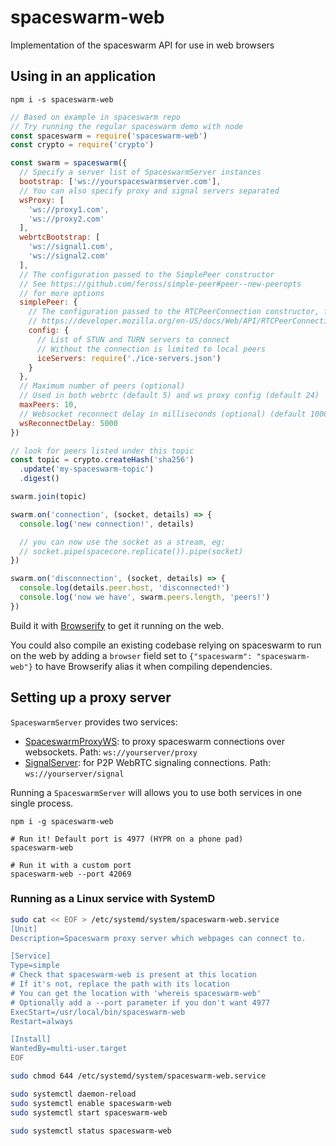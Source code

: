 # spaceswarm-web
Implementation of the spaceswarm API for use in web browsers


## Using in an application

```
npm i -s spaceswarm-web
```

```js
// Based on example in spaceswarm repo
// Try running the regular spaceswarm demo with node
const spaceswarm = require('spaceswarm-web')
const crypto = require('crypto')

const swarm = spaceswarm({
  // Specify a server list of SpaceswarmServer instances
  bootstrap: ['ws://yourspaceswarmserver.com'],
  // You can also specify proxy and signal servers separated
  wsProxy: [
    'ws://proxy1.com',
    'ws://proxy2.com'
  ],
  webrtcBootstrap: [
    'ws://signal1.com',
    'ws://signal2.com'
  ],
  // The configuration passed to the SimplePeer constructor
  // See https://github.com/feross/simple-peer#peer--new-peeropts
  // for more options
  simplePeer: {
    // The configuration passed to the RTCPeerConnection constructor, for more details see
    // https://developer.mozilla.org/en-US/docs/Web/API/RTCPeerConnection/RTCPeerConnection#RTCConfiguration_dictionary
    config: {
      // List of STUN and TURN servers to connect
      // Without the connection is limited to local peers
      iceServers: require('./ice-servers.json')
    }
  },
  // Maximum number of peers (optional)
  // Used in both webrtc (default 5) and ws proxy config (default 24)
  maxPeers: 10,
  // Websocket reconnect delay in milliseconds (optional) (default 1000)
  wsReconnectDelay: 5000
})

// look for peers listed under this topic
const topic = crypto.createHash('sha256')
  .update('my-spaceswarm-topic')
  .digest()

swarm.join(topic)

swarm.on('connection', (socket, details) => {
  console.log('new connection!', details)

  // you can now use the socket as a stream, eg:
  // socket.pipe(spacecore.replicate()).pipe(socket)
})

swarm.on('disconnection', (socket, details) => {
  console.log(details.peer.host, 'disconnected!')
  console.log('now we have', swarm.peers.length, 'peers!')
})
```

Build it with [Browserify](http://browserify.org/) to get it running on the web.

You could also compile an existing codebase relying on spaceswarm to run on the web by adding a `browser` field set to `{"spaceswarm": "spaceswarm-web"}` to have Browserify alias it when compiling dependencies.

## Setting up a proxy server

`SpaceswarmServer` provides two services:

  - [SpaceswarmProxyWS](https://github.com/RangerMauve/spaceswarm-proxy-ws): to proxy spaceswarm connections over websockets. Path: `ws://yourserver/proxy`
  - [SignalServer](https://github.com/geut/discovery-swarm-webrtc#server): for P2P WebRTC signaling connections. Path: `ws://yourserver/signal`

Running a `SpaceswarmServer` will allows you to use both services in one single process.

```
npm i -g spaceswarm-web

# Run it! Default port is 4977 (HYPR on a phone pad)
spaceswarm-web

# Run it with a custom port
spaceswarm-web --port 42069
```

### Running as a Linux service with SystemD

```bash
sudo cat << EOF > /etc/systemd/system/spaceswarm-web.service
[Unit]
Description=Spaceswarm proxy server which webpages can connect to.

[Service]
Type=simple
# Check that spaceswarm-web is present at this location
# If it's not, replace the path with its location
# You can get the location with 'whereis spaceswarm-web'
# Optionally add a --port parameter if you don't want 4977
ExecStart=/usr/local/bin/spaceswarm-web
Restart=always

[Install]
WantedBy=multi-user.target
EOF

sudo chmod 644 /etc/systemd/system/spaceswarm-web.service

sudo systemctl daemon-reload
sudo systemctl enable spaceswarm-web
sudo systemctl start spaceswarm-web

sudo systemctl status spaceswarm-web
```
